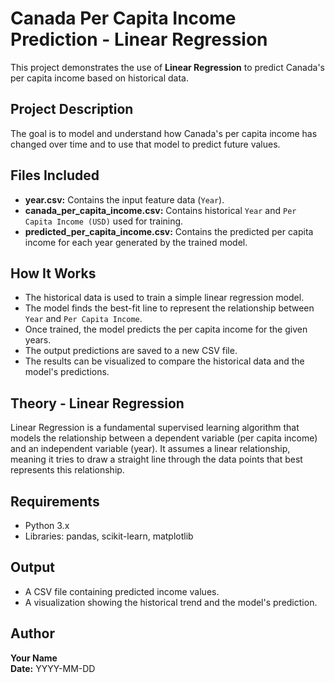 # Canada Per Capita Income Prediction - Linear Regression

This project demonstrates the use of **Linear Regression** to predict Canada's per capita income based on historical data.

## Project Description
The goal is to model and understand how Canada's per capita income has changed over time and to use that model to predict future values.

## Files Included
- **year.csv:** Contains the input feature data (`Year`).
- **canada_per_capita_income.csv:** Contains historical `Year` and `Per Capita Income (USD)` used for training.
- **predicted_per_capita_income.csv:** Contains the predicted per capita income for each year generated by the trained model.

## How It Works
- The historical data is used to train a simple linear regression model.
- The model finds the best-fit line to represent the relationship between `Year` and `Per Capita Income`.
- Once trained, the model predicts the per capita income for the given years.
- The output predictions are saved to a new CSV file.
- The results can be visualized to compare the historical data and the model's predictions.

## Theory - Linear Regression
Linear Regression is a fundamental supervised learning algorithm that models the relationship between a dependent variable (per capita income) and an independent variable (year). It assumes a linear relationship, meaning it tries to draw a straight line through the data points that best represents this relationship.

## Requirements
- Python 3.x
- Libraries: pandas, scikit-learn, matplotlib

## Output
- A CSV file containing predicted income values.
- A visualization showing the historical trend and the model's prediction.

## Author
**Your Name**  
**Date:** YYYY-MM-DD

